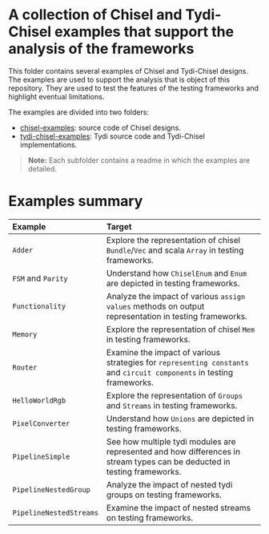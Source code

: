 # A collection of Chisel and Tydi-Chisel examples that support the analysis of the frameworks

This folder contains several examples of Chisel and Tydi-Chisel designs.
The examples are used to support the analysis that is object of this repository.
They are used to test the features of the testing frameworks and highlight eventual limitations.

The examples are divided into two folders:

- [chisel-examples](chisel-examples): source code of Chisel designs.
- [tydi-chisel-examples](tydi-chisel-examples): Tydi source code and Tydi-Chisel implementations.

> **Note:** Each subfolder contains a readme in which the examples are detailed.

# Examples summary

| Example                 | Target                                                                                                                   |
|:------------------------|:-------------------------------------------------------------------------------------------------------------------------|
| `Adder`                 | Explore the representation of chisel `Bundle`/`Vec` and scala `Array` in testing frameworks.                             |
| `FSM` and `Parity`      | Understand how `ChiselEnum` and `Enum` are depicted in testing frameworks.                                               |
| `Functionality`         | Analyze the impact of various `assign values` methods on output representation in testing frameworks.                    |
| `Memory`                | Explore the representation of chisel `Mem` in testing frameworks.                                                        |
| `Router`                | Examine the impact of various strategies for `representing constants` and `circuit components` in testing frameworks.    |
| `HelloWorldRgb`         | Explore the representation of `Groups` and `Streams` in testing frameworks.                                              |
| `PixelConverter`        | Understand how `Unions` are depicted in testing frameworks.                                                              |
| `PipelineSimple`        | See how multiple tydi modules are represented and how differences in stream types can be deducted in testing frameworks. |
| `PipelineNestedGroup`   | Analyze the impact of nested tydi groups on testing frameworks.                                                          |
| `PipelineNestedStreams` | Examine the impact of nested streams on testing frameworks.                                                              |